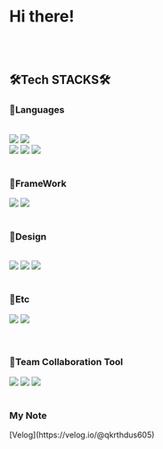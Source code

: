 # Hi there!

<br>
<br>
<div align=left><h2>🛠Tech STACKS🛠</h2></div>
</div>
<div align=left><h3>🧡Languages</h3></div>
<div align=left>
<br>
  <img src="https://img.shields.io/badge/javascript-F7DF1E?style=for-the-badge&logo=javascript&logoColor=black">
  <img src="https://img.shields.io/badge/java-007396?style=for-the-badge&logo=java&logoColor=white">
  <br>
  <img src="https://img.shields.io/badge/python-3776AB?style=for-the-badge&logo=python&logoColor=white">
  <img src="https://img.shields.io/badge/c-A8B9CC?style=for-the-badge&logo=c&logoColor=white">
  <img src="https://img.shields.io/badge/typescript-%23007ACC.svg?style=for-the-badge&logo=typescript&logoColor=white">
<br>
<br>
<div align=left><h3>💙FrameWork</h3></div>
  <img src="https://img.shields.io/badge/react-61DAFB?style=for-the-badge&logo=react&logoColor=black">
  <img src="https://img.shields.io/badge/next-61DAFB?style=for-the-badge&logo=next&logoColor=red">
<br>
<br>
<div align=left><h3>💛Design</h3></div>
<div align=left>
<br>
  <img src="https://img.shields.io/badge/figma-%23F24E1E.svg?style=for-the-badge&logo=figma&logoColor=white">
  <img src="https://img.shields.io/badge/adobe%20XD-%23FF9A00.svg?style=for-the-badge&logo=adobe%20XD&logoColor=pink">
  <img src="https://img.shields.io/badge/Storybook-%23F24E1E.svg?style=for-the-badge&logo=Storybook&logoColor=yellow">
<br>
<br>
<div align=left><h3>💚Etc</h3></div>
  <img src= "https://img.shields.io/badge/vercel-%23000000.svg?style=for-the-badge&logo=vercel&logoColor=white">
  <img src="https://img.shields.io/badge/netlify-%23000000.svg?style=for-the-badge&logo=netlify&logoColor=#00C7B7">
</div>
<br>
<br>
<div align=left><h3>💜Team Collaboration Tool</h3></div>
<div align=left>
 <img src="https://img.shields.io/badge/github-%23121011.svg?style=for-the-badge&logo=github&logoColor=white">
 <img src="https://img.shields.io/badge/Notion-%23121011.svg?style=for-the-badge&logo=Notion&logoColor=yellow">
 <img src="https://img.shields.io/badge/Slack-%23121011.svg?style=for-the-badge&logo=Slack&logoColor=blue">
<br>
<br>
<div align=left><h3>My Note</h3></div>
[Velog](https://velog.io/@qkrthdus605)
<br>
<br>
<br>
</div>

